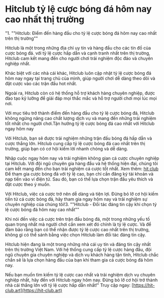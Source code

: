 # Hitclub tỷ lệ cược bóng đá hôm nay cao nhất thị trường
"1. ""Hitclub: Điểm đến hàng đầu cho tỷ lệ cược bóng đá hôm nay cao nhất trên thị trường""

Hitclub là một trong những địa chỉ uy tín và hàng đầu cho các tín đồ của cược bóng đá. với tỷ lệ cược hấp dẫn và cạnh tranh nhất trên thị trường, Hitclub cam kết mang đến cho người chơi trải nghiệm độc đáo và chuyên nghiệp nhất.

Khác biệt với các nhà cái khác, Hitclub luôn cập nhật tỷ lệ cược bóng đá hôm nay ngay tại trang chủ của mình, giúp người chơi dễ dàng theo dõi và đặt cược vào các trận đấu hot nhất.

Ngoài ra, Hitclub còn có hệ thống hỗ trợ khách hàng chuyên nghiệp, được đào tạo kỹ lưỡng để giải đáp mọi thắc mắc và hỗ trợ người chơi mọi lúc mọi nơi.

Với mục tiêu trở thành điểm đến hàng đầu cho tỷ lệ cược bóng đá, Hitclub không ngừng nâng cao chất lượng dịch vụ và mang đến những trải nghiệm tốt nhất cho người chơi.Tận hưởng tỷ lệ cược bóng đá cao nhất với Hitclub ngay hôm nay

Với Hitclub, bạn sẽ được trải nghiệm những trận đấu bóng đá hấp dẫn và cược thắng lớn. Hitclub cung cấp tỷ lệ cược bóng đá cao nhất trên thị trường, giúp bạn có cơ hội kiếm lời nhanh chóng và dễ dàng.

Nhập cuộc ngay hôm nay và trải nghiệm không gian cá cược chuyên nghiệp tại Hitclub. Với đội ngũ chuyên gia hàng đầu và hệ thống hiện đại, chúng tôi cam kết mang đến cho bạn trải nghiệm cá cược tốt nhất.
Xem thêm: [hit club](https://hit-club.art)
Để tham gia cược bóng đá với tỷ lệ cao, bạn chỉ cần đăng ký tài khoản và nạp tiền vào ví điện tử. Sau đó, bạn có thể lựa chọn trận đấu yêu thích và đặt cược theo ý muốn.

Với Hitclub, việc cá cược trở nên dễ dàng và tiện lợi. Đừng bỏ lỡ cơ hội kiếm tiền từ cá cược bóng đá, hãy tham gia ngay hôm nay và trải nghiệm sự chuyên nghiệp của chúng tôi!3. ""Hitclub - Đối tác đáng tin cậy khi chọn tỷ lệ cược bóng đá hôm nay cao nhất""

Khi nói đến việc cá cược trên trận đấu bóng đá, một trong những yếu tố quan trọng nhất mà người chơi cần xem xét đó chính là tỷ lệ cược. Và để đảm bảo rằng bạn có thể nhận được tỷ lệ cược cao nhất trên thị trường, không gì có thể sánh bằng việc chọn Hitclub làm đối tác đáng tin cậy.

Hitclub hiện đang là một trong những nhà cái uy tín và đáng tin cậy nhất trên thị trường Việt Nam. Với hệ thống cung cấp tỷ lệ cược hàng đầu, đội ngũ chuyên gia chuyên nghiệp và dịch vụ khách hàng tận tình, Hitclub chắc chắn sẽ là lựa chọn hàng đầu của bạn khi tham gia cá cược bóng đá hôm nay.

Nếu bạn muốn tìm kiếm tỷ lệ cược cao nhất và trải nghiệm dịch vụ chuyên nghiệp nhất, hãy đến với Hitclub ngay hôm nay. Đừng bỏ lỡ cơ hội trở thành nhà cái thắng lớn với tỷ lệ cược hấp dẫn nhất!"
Truy cập ngay: [https://hit-club.art](https://hit-club.art)